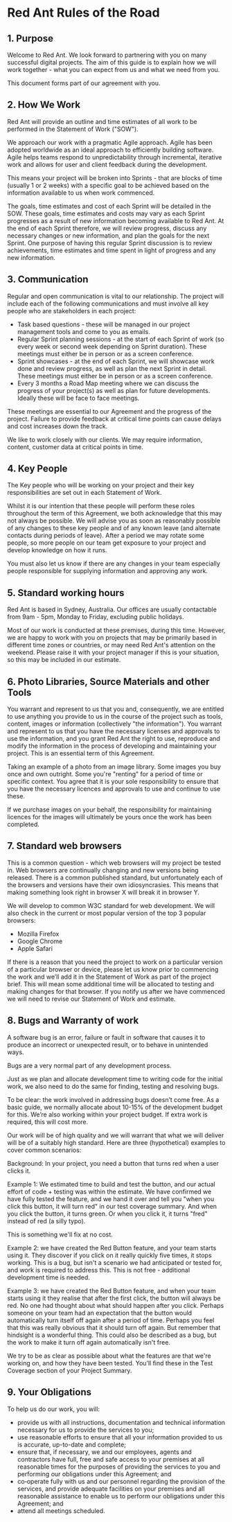 

# Red Ant Rules of the Road

## 1. Purpose

Welcome to Red Ant. We look forward to partnering with you on many successful digital projects. The aim of this guide is to explain how we will work together - what you can expect from us and what we need from you. 


This document forms part of our agreement with you.




## 2. How We Work

Red Ant will provide an outline and time estimates of all work to be performed in the Statement of Work ("SOW").


We approach our work with a pragmatic Agile approach.  Agile has been adopted worldwide as an ideal approach to efficiently building software. Agile helps teams respond to unpredictability through incremental, iterative work and allows for user and client feedback during the development. 


This means your project will be broken into Sprints - that are blocks of time (usually 1 or 2 weeks) with a specific goal to be achieved based on the information available to us when work commenced. 


The goals, time estimates and cost of each Sprint will be detailed in the SOW. These goals, time estimates and costs may vary as each Sprint progresses as a result of new information becoming available to Red Ant. At the end of each Sprint therefore, we will review progress, discuss any necessary changes or new information, and plan the goals for the next Sprint. One purpose of having this regular Sprint discussion is to review achievements, time estimates and time spent in light of progress and any new information.   


## 3. Communication

Regular and open communication is vital to our relationship. The project will include each of the following communications and must involve all key people who are stakeholders in each project:

- Task based questions - these will be managed in our project management tools and come to you as emails.
- Regular Sprint planning sessions - at the start of each Sprint of work (so every week or second week depending on Sprint duration). These meetings must either be in person or as a screen conference.
- Sprint showcases - at the end of each Sprint, we will showcase work done and review progress, as well as plan the next Sprint in detail. These meetings must either be in person or as a screen conference.
- Every 3 months a Road Map meeting where we can discuss the progress of your project(s) as well as plan for future developments. Ideally these will be face to face meetings.


These meetings are essential to our Agreement and the progress of the project. Failure to provide feedback at critical time points can cause delays and cost increases down the track. 


We like to work closely with our clients. We may require information, content, customer data at critical points in time. 




## 4. Key People

The Key people who will be working on your project and their key responsibilities are set out in each Statement of Work.


Whilst it is our intention that these people will perform these roles throughout the term of this Agreement, we both acknowledge that this may not always be possible. We will advise you as soon as reasonably possible of any changes to these key people and of any known leave (and alternate contacts during periods of leave). After a period we may rotate some people, so more people on our team get exposure to your project and develop knowledge on how it runs.


You must also let us know if there are any changes in your team especially people responsible for supplying information and approving any work. 


## 5. Standard working hours

Red Ant is based in Sydney, Australia. Our offices are usually contactable from 9am - 5pm, Monday to Friday, excluding public holidays.


Most of our work is conducted at these premises, during this time. However, we are happy to work with you on projects that may be primarily based in different time zones or countries, or may need Red Ant's attention on the weekend. Please raise it with your project manager if this is your situation, so this may be included in our estimate.


## 6. Photo Libraries, Source Materials and other Tools

You warrant and represent to us that you and, consequently, we are entitled to use anything you provide to us in the course of the project such as tools, content, images or information (collectively "the information").  You warrant and represent to us that you have the necessary licenses and approvals to use the information, and you grant Red Ant the right to use, reproduce and modify the information in the process of developing and maintaining your project.  This is an essential term of this Agreement.


Taking an example of a photo from an image library. Some images you buy once and own outright. Some you're "renting" for a period of time or specific context. You agree that it is your sole responsibility to ensure that you have the necessary licences and approvals to use and continue to use these.


If we purchase images on your behalf, the responsibility for maintaining licences for the images will ultimately be yours once the work has been completed.




## 7. Standard web browsers

This is a common question - which web browsers will my project be tested in. Web browsers are continually changing and new versions being released. There is a common published standard, but unfortunately each of the browsers and versions have their own idiosyncrasies. This means that making something look right in browser X will break it in browser Y.


We will develop to common W3C standard for web development. We will also check in the current or most popular version of the top 3 popular browsers:

- Mozilla Firefox
- Google Chrome
- Apple Safari

If there is a reason that you need the project to work on a particular version of a particular browser or device, please let us know prior to commencing the work and we’ll add it in the Statement of Work as part of the project brief. This will mean some additional time will be allocated to testing and making changes for that browser.  If you notify us after we have commenced we will need to revise our Statement of Work and estimate.

## 8. Bugs and Warranty of work
A software bug is an error, failure or fault in software that causes it to produce an incorrect or unexpected result, or to behave in unintended ways. 

Bugs are a very normal part of any development process. 

Just as we plan and allocate development time to writing code for the initial work, we also need to do the same for finding, testing and resolving bugs. 

To be clear: the work involved in addressing bugs doesn’t come free. As a basic guide, we normally allocate about 10-15% of the development budget for this. We’re also working within your project budget. If extra work is required, this will cost more.

Our work will be of high quality and we will warrant that what we will deliver will be of a suitably high standard. Here are three (hypothetical) examples to cover common scenarios: 

Background: In your project, you need a button that turns red when a user clicks it.

Example 1: We estimated time to build and test the button, and our actual effort of code + testing was within the estimate. We have confirmed we have fully tested the feature, and we hand it over and tell you "when you click this button, it will turn red" in our test coverage summary. And when you click the button, it turns green. Or when you click it, it turns "fred" instead of red (a silly typo).

This is something we'll fix at no cost.

Example 2: we have created the Red Button feature, and your team starts using it. They discover if you click on it really quickly five times, it stops working. This is a bug, but isn't a scenario we had anticipated or tested for, and work is required to address this. This is not free - additional development time is needed. 

Example 3: we have created the Red Button feature, and when your team starts using it they realise that after the first click, the button will always be red. No one had thought about what should happen after you click. Perhaps someone on your team had an expectation that the button would automatically turn itself off again after a period of time. Perhaps you feel that this was really obvious that it should turn off again. But remember that hindsight is a wonderful thing. This could also be described as a bug, but the work to make it turn off again automatically isn't free.


We try to be as clear as possible about what the features are that we're working on, and how they have been tested. You’ll find these in the Test Coverage section of your Project Summary. 


## 9. Your Obligations
To help us do our work, you will:

- provide us with all instructions, documentation and technical information necessary for us to provide the services to you;
- use reasonable efforts to ensure that all your information provided to us is accurate, up-to-date and complete;
- ensure that, if necessary, we and our employees, agents and contractors have full, free and safe access to your premises at all reasonable times for the purposes of providing the services to you and performing our obligations under this Agreement; and
- co‑operate fully with us and our personnel regarding the provision of the services, and provide adequate facilities on your premises and all reasonable assistance to enable us to perform our obligations under this Agreement; and
- attend all meetings scheduled.





